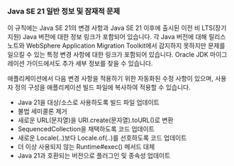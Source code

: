 ### Java SE 21 일반 정보 및 잠재적 문제
이 규칙에는 Java SE 21의 변경 사항과 Java SE 21 이후에 출시된 이전 비 LTS(장기 지원) Java 버전에 대한 정보 링크가 포함되어 있습니다. 각 Java 버전에 대해 릴리스 노트와 WebSphere Application Migration Toolkit에서 감지하지 못하지만 문제를 일으킬 수 있는 특정 변경 사항에 대한 링크가 포함되어 있습니다. Oracle JDK 마이그레이션 가이드에서도 추가 세부 정보를 찾을 수 있습니다.

애플리케이션에서 다음 변경 사항을 적용하기 위한 자동화된 수정 사항이 있으며, 사용자 정의 구성을 애플리케이션 빌드 파일에 복사하여 적용할 수 있습니다.

* Java 21을 대상/소스로 사용하도록 빌드 파일 업데이트
* 불법 세미콜론 제거
* 새로운 URL(문자열)을 URI.create(문자열).toURL()로 변환
* SequencedCollection을 채택하도록 코드 업데이트
* 새로운 Locale(..)보다 Locale.of(..)를 선호하도록 코드 업데이트
* 더 이상 사용되지 않는 Runtime#exec() 메서드 대체
* Java 21과 호환되는 버전으로 플러그인 및 종속성 업데이트